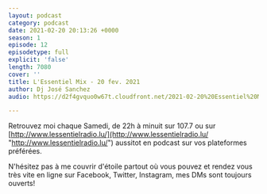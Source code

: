 ```yaml
---
layout: podcast
category: podcast
date: 2021-02-20 20:13:26 +0000
season: 1
episode: 12
episodetype: full
explicit: 'false'
length: 7080
cover: ''
title: L'Essentiel Mix - 20 fev. 2021
author: Dj José Sanchez
audio: https://d2f4gvquo0w67t.cloudfront.net/2021-02-20%20Essentiel%20Mix.mp3

---
```

Retrouvez moi chaque Samedi, de 22h à minuit sur 107.7 ou sur [http://www.lessentielradio.lu/](http://www.lessentielradio.lu/ "http://www.lessentielradio.lu/") aussitot en podcast sur vos plateformes préférées.

N'hésitez pas à me couvrir d'étoile partout où vous pouvez et rendez vous très vite en ligne sur Facebook, Twitter, Instagram, mes DMs sont toujours ouverts!